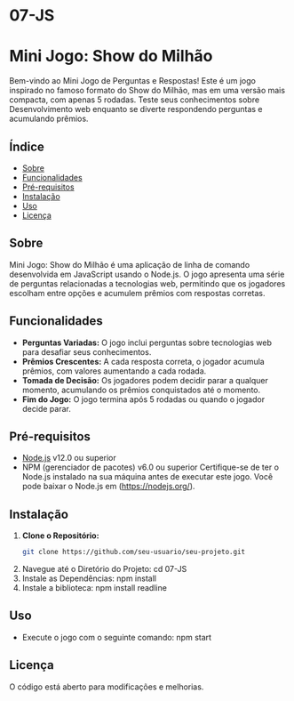 # 07-JS
# Mini Jogo: Show do Milhão

Bem-vindo ao Mini Jogo de Perguntas e Respostas! Este é um jogo inspirado no famoso formato do Show do Milhão, mas em uma versão mais compacta, com apenas 5 rodadas. Teste seus conhecimentos sobre Desenvolvimento web enquanto se diverte respondendo perguntas e acumulando prêmios.

## Índice

- [Sobre](#Sobre)
- [Funcionalidades](#Funcionalidades)
- [Pré-requisitos](#pré-requisitos)
- [Instalação](#instalação)
- [Uso](#uso)
- [Licença](#licença)

## Sobre

Mini Jogo: Show do Milhão é uma aplicação de linha de comando desenvolvida em JavaScript usando o Node.js. O jogo apresenta uma série de perguntas relacionadas a tecnologias web, permitindo que os jogadores escolham entre opções e acumulem prêmios com respostas corretas.

## Funcionalidades

- **Perguntas Variadas:** O jogo inclui perguntas sobre tecnologias web para desafiar seus conhecimentos.
- **Prêmios Crescentes:** A cada resposta correta, o jogador acumula prêmios, com valores aumentando a cada rodada.
- **Tomada de Decisão:** Os jogadores podem decidir parar a qualquer momento, acumulando os prêmios conquistados até o momento.
- **Fim do Jogo:** O jogo termina após 5 rodadas ou quando o jogador decide parar.

## Pré-requisitos
- [Node.js](https://nodejs.org/) v12.0 ou superior
- NPM (gerenciador de pacotes) v6.0 ou superior
Certifique-se de ter o Node.js instalado na sua máquina antes de executar este jogo. Você pode baixar o Node.js em (https://nodejs.org/).

## Instalação

1. **Clone o Repositório:**
   ```bash
   git clone https://github.com/seu-usuario/seu-projeto.git
   
2. Navegue até o Diretório do Projeto: cd 07-JS
3. Instale as Dependências: npm install
4. Instale a biblioteca: npm install readline
## Uso   
- Execute o jogo com o seguinte comando: npm start

## Licença
O código está aberto para modificações e melhorias.
